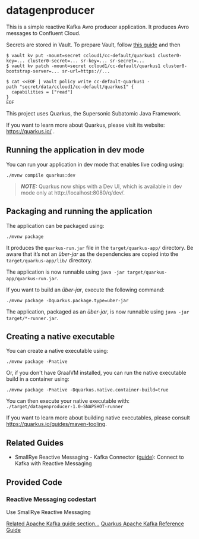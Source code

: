 # datagenproducer

This is a simple reactive Kafka Avro producer application. It produces Avro messages to Confluent Cloud.

Secrets are stored in Vault. To prepare Vault, follow [this guide](https://quarkiverse.github.io/quarkiverse-docs/quarkus-vault/dev/index.html)
and then

```
$ vault kv put -mount=secret ccloud1/cc-default/quarkus1 cluster0-key=... cluster0-secret=... sr-key=... sr-secret=...
$ vault kv patch -mount=secret ccloud1/cc-default/quarkus1 cluster0-bootstrap-server=... sr-url=https://...

$ cat <<EOF | vault policy write cc-default-quarkus1 -
path "secret/data/ccloud1/cc-default/quarkus1" {
  capabilities = ["read"]
}
EOF

```


This project uses Quarkus, the Supersonic Subatomic Java Framework.

If you want to learn more about Quarkus, please visit its website: https://quarkus.io/ .

## Running the application in dev mode

You can run your application in dev mode that enables live coding using:

```shell script
./mvnw compile quarkus:dev
```

> **_NOTE:_**  Quarkus now ships with a Dev UI, which is available in dev mode only at http://localhost:8080/q/dev/.

## Packaging and running the application

The application can be packaged using:

```shell script
./mvnw package
```

It produces the `quarkus-run.jar` file in the `target/quarkus-app/` directory.
Be aware that it’s not an _über-jar_ as the dependencies are copied into the `target/quarkus-app/lib/` directory.

The application is now runnable using `java -jar target/quarkus-app/quarkus-run.jar`.

If you want to build an _über-jar_, execute the following command:

```shell script
./mvnw package -Dquarkus.package.type=uber-jar
```

The application, packaged as an _über-jar_, is now runnable using `java -jar target/*-runner.jar`.

## Creating a native executable

You can create a native executable using:

```shell script
./mvnw package -Pnative
```

Or, if you don't have GraalVM installed, you can run the native executable build in a container using:

```shell script
./mvnw package -Pnative -Dquarkus.native.container-build=true
```

You can then execute your native executable with: `./target/datagenproducer-1.0-SNAPSHOT-runner`

If you want to learn more about building native executables, please consult https://quarkus.io/guides/maven-tooling.

## Related Guides

- SmallRye Reactive Messaging - Kafka Connector ([guide](https://quarkus.io/guides/kafka-reactive-getting-started)):
  Connect to Kafka with Reactive Messaging

## Provided Code

### Reactive Messaging codestart

Use SmallRye Reactive Messaging

[Related Apache Kafka guide section...](https://quarkus.io/guides/kafka-reactive-getting-started)
[Quarkus Apache Kafka Reference Guide](https://quarkus.io/guides/kafka)
